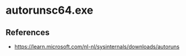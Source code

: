 # autorunsc64.exe

## References
* https://learn.microsoft.com/nl-nl/sysinternals/downloads/autoruns
